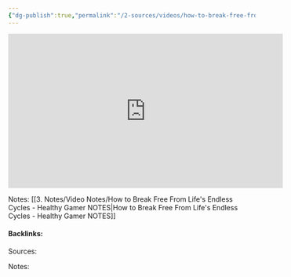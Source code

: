 ```yaml
---
{"dg-publish":true,"permalink":"/2-sources/videos/how-to-break-free-from-life-s-endless-cycles-healthy-gamer/","tags":["#source","#video"]}
---
```


<iframe width="560" height="315" src="https://www.youtube.com/embed/EPH7d8uWQso?si=fa2OXWQzsXsAmzUb" title="YouTube video player" frameborder="0" allow="accelerometer; autoplay; clipboard-write; encrypted-media; gyroscope; picture-in-picture; web-share" referrerpolicy="strict-origin-when-cross-origin" allowfullscreen></iframe>

Notes:
[[3. Notes/Video Notes/How to Break Free From Life's Endless Cycles - Healthy Gamer NOTES\|How to Break Free From Life's Endless Cycles - Healthy Gamer NOTES]]




#### Backlinks:
Sources:


Notes:
